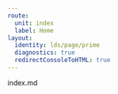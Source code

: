 ```yaml
---
route:
  unit: index
  label: Home
layout:
  identity: lds/page/prime
  diagnostics: true
  redirectConsoleToHTML: true
---
```


index.md
